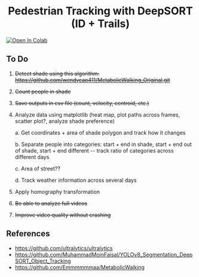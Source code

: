 <H1 align="center">
Pedestrian Tracking with DeepSORT (ID + Trails) </H1>

<a target="_blank" href="https://colab.research.google.com/github/wendycao411/Pedestrian_Tracking/blob/main/Pedestrian_Tracking.ipynb">
  <img src="https://colab.research.google.com/assets/colab-badge.svg" alt="Open In Colab"/>
</a>

## To Do
1. ~~Detect shade using this algorithm: https://github.com/wendycao411/MetabolicWalking_Original.git~~
2. ~~Count people in shade~~
3. ~~Save outputs in csv file (count, velocity, centroid, etc.)~~
4. Analyze data using matplotlib (heat map, plot paths across frames, scatter plot?, analyze shade preference)

   a. Get coordinates + area of shade polygon and track how it changes

   b. Separate people into categories: start + end in shade, start + end out of shade, start + end different -- track ratio of categories across different days

   c. Area of street??

   d. Track weather information across several days
   
6. Apply homography transformation
7. ~~Be able to analyze full videos~~
8. ~~Improve video quality without crashing~~

## References
- https://github.com/ultralytics/ultralytics
- https://github.com/MuhammadMoinFaisal/YOLOv8_Segmentation_DeepSORT_Object_Tracking
- https://github.com/Emmmmmmaa/MetabolicWalking
